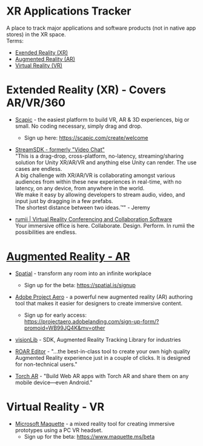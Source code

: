 # XR Applications Tracker
A place to track major applications and software products (not in native app stores) in the XR space.  
Terms:  
- [Exended Reality (XR)](https://www.qualcomm.com/invention/extended-reality)  
- [Augmented Reality (AR)](https://en.wikipedia.org/wiki/Augmented_reality)  
- [Virtual Reality (VR)](https://en.wikipedia.org/wiki/Virtual_reality)
    
# Extended Reality (XR) - Covers AR/VR/360
- [Scapic](https://scapic.com/) - the easiest platform to build VR, AR & 3D experiences, big or small. No coding necessary, simply drag and drop.
  - Sign up here: https://scapic.com/create/welcome

- [StreamSDK - formerly "Video Chat"](http://www.streamsdk.com/)  
  "This is a drag-drop, cross-platform, no-latency, streaming/sharing solution for Unity XR/AR/VR and anything else Unity can render. The use cases are endless.  
  A big challenge with XR/AR/VR is collaborating amongst various audiences from within these new experiences in real-time, with no latency, on any device, from anywhere in the world.  
  We make it easy by allowing developers to stream audio, video, and input just by dragging in a few prefabs.  
  The shortest distance between two ideas.™" - Jeremy  
  
- [rumii | Virtual Reality Conferencing and Collaboration Software](https://www.rumii.net/)  
Your immersive office is here. Collaborate. Design. Perform. In rumii the possibilities are endless.

# [Augmented Reality - AR](https://en.wikipedia.org/wiki/Augmented_reality)
- [Spatial](https://spatial.is/) - transform any room into an infinite workplace
  - Sign up for the beta: https://spatial.is/signup

- [Adobe Project Aero](https://www.adobe.com/products/projectaero.html) - a powerful new augmented reality (AR) authoring tool that makes it easier for designers to create immersive content.
  - Sign up for early access: https://projectaero.adobelanding.com/sign-up-form/?promoid=WB99JQ4K&mv=other

- [visionLib](https://visionlib.com/) - SDK, Augmented Reality Tracking Library for industries 

- [ROAR Editor](https://theroar.io/) - "...the best-in-class tool to create your own high quality Augmented Reality experience just in a couple of clicks. It is designed for non-technical users."  

- [Torch AR](https://www.torch.app/) - "Build Web AR apps with Torch AR and share them on any mobile device—even Android."

# Virtual Reality - VR
- [Microsoft Maquette](https://www.maquette.ms/) - a mixed reality tool for creating immersive prototypes using a PC VR headset.
  - Sign up for the beta: https://www.maquette.ms/beta
